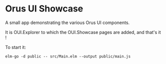 Orus UI Showcase
================

A small app demonstrating the various Orus UI components.

It is OUI.Explorer to which the OUI.Showcase pages are added, and that's it !

To start it:

    elm-go -d public -- src/Main.elm --output public/main.js
